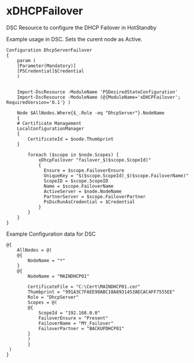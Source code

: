 # xDHCPFailover

DSC Resource to configure the DHCP Failover in HotStandby

Example usage in DSC.
Sets the curent node as Active.


	Configuration DhcpServerFailover
	{
	    param (
		[Parameter(Mandatory)]
		[PSCredential]$Credential
	    )


	    Import-DscResource -ModuleName 'PSDesiredStateConfiguration'
	    Import-DscResource -ModuleName (@{ModuleName='xDHCPFailover'; RequiredVersion='0.1'} )

	    Node $AllNodes.Where{$_.Role -eq "DhcpServer"}.NodeName
	    {
		# Certificate Management
		LocalConfigurationManager 
		{
		    CertificateId = $node.Thumbprint
		}

			foreach ($scope in $node.Scopes) {
				xDhcpFailover "failover_$($scope.ScopeId)"
				{
				  Ensure = $scope.FailoverEnsure
				  UniqueKey = "$($scope.ScopeId)_$($scope.FailoverName)"
				  ScopeID = $scope.ScopeID
				  Name = $scope.FailoverName
				  ActiveServer = $node.NodeName
				  PartnerServer = $scope.FailoverPartner
				  PsDscRunAsCredential = $Credential
				}
			}
		}
	}


Example Configuration data for DSC

	@{
	    AllNodes = @(
		@{
		    NodeName = "*"            
		}
		@{
		    NodeName = "MAINDHCP01"
            
		    CertificateFile = "C:\Cert\MAINDHCP01.cer"
		    Thumbprint = "991A3C7FAEE90ABC18A8931453AECAC4FF7555EE"            
		    Role = "DhcpServer"
		    Scopes = @(
			@{
				ScopeId = "192.168.0.0"                    
				FailoverEnsure = "Present"
				FailoverName = "MY_Failover"
				FailoverPartner = "BACKUPDHCP01"
			}                
		    )            
        	}    
     )
	}
